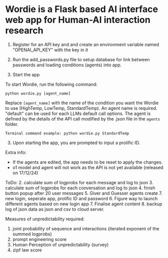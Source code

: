 # Wordie is a Flask based AI interface web app for Human-AI interaction research

1. Register for an API key and and create an environment variable named "OPENAI_API_KEY" with the key in it

2. Run the add_passwords.py file to setup database for link between passwords and loading conditions (agents) into app.

2. Start the app

To start Wordie, run the following command:
```
python wordie.py [agent_name]
```
Replace `[agent_name]` with the name of the condition you want the Wordie to use (HighTemp, LowTemp, StandardTemp). An agent name is required. "default" can be used for each LLMs default call options. The agent is defined by the details of the API call modified by the .json file in the `agents` folder.
```
Terminal command example: python wordie.py StandardTemp
```

3. Upon starting the app, you are prompted to input a prolific ID. 



Extra info:

- If the agents are edited, the app needs to be reset to apply the changes.
- o1 model and agent will not work as the API is not yet available (released on 17/12/24)


ToDo:
2. calculate sum of logprobs for each message and log to json
3. calculate sum of logprobs for each conversation and log to json
4. finish button popup after 20 user messages
5. Giver and Guesser agents create
7. new login, seperate app, prolific ID and password
6. Figure way to launch different agents based on new login app
7. Finalise agent content
8. backup log of json data as json and csv to cloud server. 

Measures of unpredictability required:
1. joint probability of sequence and interactions (iterated exponent of the summed logprobs)
2. prompt engineering score
3. Human Perception of unpredictability (survey)
4. zipf law score